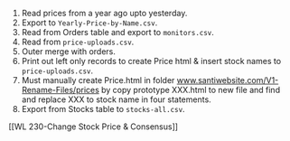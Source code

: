 1. Read prices from a year ago upto yesterday.
2. Export to `Yearly-Price-by-Name.csv`.
3. Read from Orders table and export to `monitors.csv`.
4. Read from `price-uploads.csv`.
5. Outer merge with orders.
6. Print out left only records to create Price html & insert stock names to `price-uploads.csv`.
7. Must manually create Price.html in folder www.santiwebsite.com/V1-Rename-Files/prices by copy prototype XXX.html to new file and find and replace XXX to stock name in four statements.
8. Export from Stocks table to `stocks-all.csv`.


[[WL 230-Change Stock Price & Consensus]]